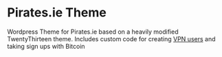 Pirates.ie Theme
============

Wordpress Theme for Pirates.ie based on a heavily modified TwentyThirteen theme. Includes custom code for creating [VPN users](page-vpn.php)  and taking sign ups with Bitcoin
